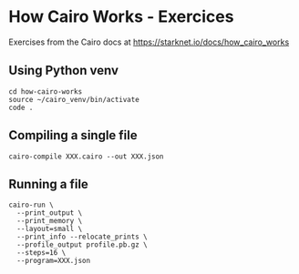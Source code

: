 # How Cairo Works - Exercices

Exercises from the Cairo docs at https://starknet.io/docs/how_cairo_works

## Using Python venv

```shell
cd how-cairo-works
source ~/cairo_venv/bin/activate
code .
```

## Compiling a single file

```shell
cairo-compile XXX.cairo --out XXX.json
```

## Running a file

```shell
cairo-run \
  --print_output \
  --print_memory \
  --layout=small \
  --print_info --relocate_prints \
  --profile_output profile.pb.gz \
  --steps=16 \
  --program=XXX.json
```
